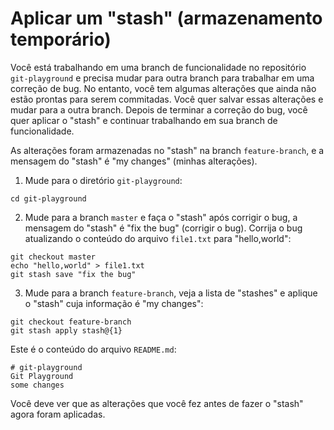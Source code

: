 # Aplicar um "stash" (armazenamento temporário)

Você está trabalhando em uma branch de funcionalidade no repositório `git-playground` e precisa mudar para outra branch para trabalhar em uma correção de bug. No entanto, você tem algumas alterações que ainda não estão prontas para serem commitadas. Você quer salvar essas alterações e mudar para a outra branch. Depois de terminar a correção do bug, você quer aplicar o "stash" e continuar trabalhando em sua branch de funcionalidade.

As alterações foram armazenadas no "stash" na branch `feature-branch`, e a mensagem do "stash" é "my changes" (minhas alterações).

1. Mude para o diretório `git-playground`:

```shell
cd git-playground
```

2. Mude para a branch `master` e faça o "stash" após corrigir o bug, a mensagem do "stash" é "fix the bug" (corrigir o bug). Corrija o bug atualizando o conteúdo do arquivo `file1.txt` para "hello,world":

```shell
git checkout master
echo "hello,world" > file1.txt
git stash save "fix the bug"
```

3. Mude para a branch `feature-branch`, veja a lista de "stashes" e aplique o "stash" cuja informação é "my changes":

```shell
git checkout feature-branch
git stash apply stash@{1}
```

Este é o conteúdo do arquivo `README.md`:

```
# git-playground
Git Playground
some changes
```

Você deve ver que as alterações que você fez antes de fazer o "stash" agora foram aplicadas.

